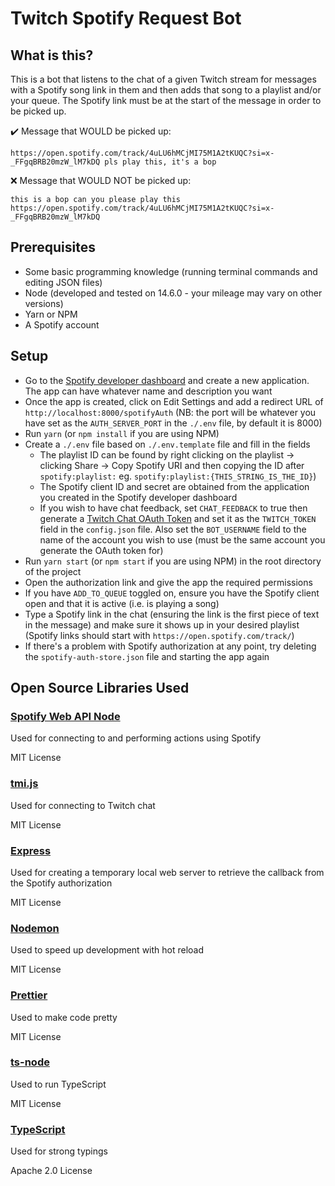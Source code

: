 # Twitch Spotify Request Bot

## What is this?

This is a bot that listens to the chat of a given Twitch stream for messages
with a Spotify song link in them and then adds that song to a playlist and/or
your queue. The Spotify link must be at the start of the message in order to be picked up.

✔️ Message that WOULD be picked up:

```
https://open.spotify.com/track/4uLU6hMCjMI75M1A2tKUQC?si=x-_FFgqBRB20mzW_lM7kDQ pls play this, it's a bop
```

❌ Message that WOULD NOT be picked up:

```
this is a bop can you please play this https://open.spotify.com/track/4uLU6hMCjMI75M1A2tKUQC?si=x-_FFgqBRB20mzW_lM7kDQ
```

## Prerequisites

- Some basic programming knowledge (running terminal commands and editing JSON
  files)
- Node (developed and tested on 14.6.0 - your mileage may vary on other versions)
- Yarn or NPM
- A Spotify account

## Setup

- Go to the [Spotify developer dashboard](https://developer.spotify.com/dashboard/)
  and create a new application. The app can have whatever name and description you want
- Once the app is created, click on Edit Settings and add a redirect URL of
  `http://localhost:8000/spotifyAuth` (NB: the port will be whatever you have
  set as the `AUTH_SERVER_PORT` in the `./.env` file, by default it is 8000)
- Run `yarn` (or `npm install` if you are using NPM)
- Create a `./.env` file based on `./.env.template` file and fill
  in the fields
  - The playlist ID can be found by right clicking on the playlist ->
    clicking Share -> Copy Spotify URI and then copying the ID after `spotify:playlist:`
    eg. `spotify:playlist:{THIS_STRING_IS_THE_ID}`)
  - The Spotify client ID and secret are obtained from the application you
    created in the Spotify developer dashboard
  - If you wish to have chat feedback, set `CHAT_FEEDBACK` to true then generate a 
    [Twitch Chat OAuth Token](https://twitchapps.com/tmi/) and set it as the `TWITCH_TOKEN` field in 
    the `config.json` file. Also set the `BOT_USERNAME` field to the name of the account you wish to 
    use (must be the same account you generate the OAuth token for)
- Run `yarn start` (or `npm start` if you are using NPM) in the root directory of the project
- Open the authorization link and give the app the required permissions
- If you have `ADD_TO_QUEUE` toggled on, ensure you have the Spotify client open and that it is active (i.e. is playing a song)
- Type a Spotify link in the chat (ensuring the link is the first piece of text in the message)
  and make sure it shows up in your desired playlist (Spotify links should start
  with `https://open.spotify.com/track/`)
- If there's a problem with Spotify authorization at any point, try deleting the
  `spotify-auth-store.json` file and starting the app again
  
## Open Source Libraries Used
### [Spotify Web API Node](https://github.com/thelinmichael/spotify-web-api-node)
Used for connecting to and performing actions using Spotify

MIT License

### [tmi.js](https://github.com/tmijs/tmi.js)
Used for connecting to Twitch chat

MIT License

### [Express](https://github.com/expressjs/express)
Used for creating a temporary local web server to retrieve the callback from the Spotify authorization

MIT License

### [Nodemon](https://github.com/remy/nodemon)
Used to speed up development with hot reload

MIT License

### [Prettier](https://github.com/prettier/prettier)
Used to make code pretty

MIT License

### [ts-node](https://github.com/TypeStrong/ts-node)
Used to run TypeScript

MIT License

### [TypeScript](https://www.typescriptlang.org/)
Used for strong typings

Apache 2.0 License
